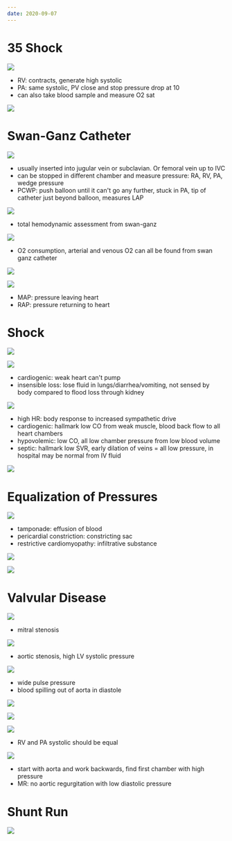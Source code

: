 ```yaml
---
date: 2020-09-07
---
```


# 35 Shock

<!-- normal cardiac pressures -->

![](https://photos.thisispiggy.com/file/wikiFiles/iNQmaAf.jpg)

- RV: contracts, generate high systolic
- PA: same systolic, PV close and stop pressure drop at 10
- can also take blood sample and measure O2 sat

![](https://www.clicktocurecancer.info/arterial-pressure/images/2045_50_35-heart-chambers-pressures.jpg)

# Swan-Ganz Catheter

<!-- swan ganz catheter is, measures, calculated data from swan-ganz -->

![](https://photos.thisispiggy.com/file/wikiFiles/7mxalPB.jpg)

- usually inserted into jugular vein or subclavian. Or femoral vein up to IVC
- can be stopped in different chamber and measure pressure: RA, RV, PA, wedge pressure
- PCWP: push balloon until it can't go any further, stuck in PA, tip of catheter just beyond balloon, measures LAP

![](https://photos.thisispiggy.com/file/wikiFiles/9ww7GnM.jpg)

- total hemodynamic assessment from swan-ganz

![](https://photos.thisispiggy.com/file/wikiFiles/Igslf9X.jpg)

- O2 consumption, arterial and venous O2 can all be found from swan ganz catheter

![](https://photos.thisispiggy.com/file/wikiFiles/UgxCRKI.jpg)

![](https://photos.thisispiggy.com/file/wikiFiles/PoL1N3V.jpg)

- MAP: pressure leaving heart
- RAP: pressure returning to heart

# Shock

<!-- shock definition, 3 types, differences -->

![](https://photos.thisispiggy.com/file/wikiFiles/ePEwd0D.jpg)

![](https://photos.thisispiggy.com/file/wikiFiles/0hs1A2a.jpg)

- cardiogenic: weak heart can't pump
- insensible loss: lose fluid in lungs/diarrhea/vomiting, not sensed by body compared to flood loss through kidney

![](https://photos.thisispiggy.com/file/wikiFiles/XV0Lk2X.jpg)

- high HR: body response to increased sympathetic drive
- cardiogenic: hallmark low CO from weak muscle, blood back flow to all heart chambers
- hypovolemic: low CO, all low chamber pressure from low blood volume
- septic: hallmark low SVR, early dilation of veins = all low pressure, in hospital may be normal from IV fluid

![](https://photos.thisispiggy.com/file/wikiFiles/jwDgnzn.jpg)

# Equalization of Pressures

<!-- equalization of pressures happen when, pathogenesis -->

![](https://photos.thisispiggy.com/file/wikiFiles/zV1nxsb.jpg)

- tamponade: effusion of blood
- pericardial constriction: constricting sac
- restrictive cardiomyopathy: infiltrative substance

![](https://photos.thisispiggy.com/file/wikiFiles/Rxtai5u.jpg)

![](https://photos.thisispiggy.com/file/wikiFiles/cpo6zMj.jpg)

# Valvular Disease

<!-- Swan Ganz and different valvular diseases -->

![](https://photos.thisispiggy.com/file/wikiFiles/rJGlQww.jpg)

- mitral stenosis

![](https://photos.thisispiggy.com/file/wikiFiles/PmSWeqr.jpg)

- aortic stenosis, high LV systolic pressure

![](https://photos.thisispiggy.com/file/wikiFiles/IGBFJz9.jpg)

- wide pulse pressure
- blood spilling out of aorta in diastole

![](https://photos.thisispiggy.com/file/wikiFiles/gxxvpLm.jpg)

![](https://photos.thisispiggy.com/file/wikiFiles/47tbKY1.jpg)

![](https://photos.thisispiggy.com/file/wikiFiles/Exxs6LT.jpg)

- RV and PA systolic should be equal

![](https://photos.thisispiggy.com/file/wikiFiles/SSZTVmn.jpg)

- start with aorta and work backwards, find first chamber with high pressure
- MR: no aortic regurgitation with low diastolic pressure

# Shunt Run

<!-- ignore -->

![](https://photos.thisispiggy.com/file/wikiFiles/EHCRmxh.jpg)
